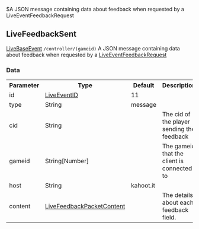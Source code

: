 $A JSON message containing data about feedback when requested by a LiveEventFeedbackRequest
## LiveFeedbackSent
<span class="extends"><a href="/enum/LiveBaseEvent">LiveBaseEvent</a></span>
<span class="channel"><code>/controller/(gameid)</code></span>
A JSON message containing data about feedback when requested by a [LiveEventFeedbackRequest](/enum/LiveEventFeedbackRequest)

### Data
<table>
  <tr>
    <th>Parameter</th>
    <th>Type</th>
    <th>Default</th>
    <th>Description</th>
  </tr>
  <tr>
    <td>id</td>
    <td><a href="/enum/LiveEventID">LiveEventID</a></td>
    <td>11</td>
    <td></td>
  </tr>
  <tr>
    <td>type</td>
    <td>String</td>
    <td>message</td>
    <td></td>
  </tr>
  <tr>
    <td>cid</td>
    <td>String</td>
    <td></td>
    <td>The cid of the player sending the feedback</td>
  </tr>
  <tr>
    <td>gameid</td>
    <td>String[Number]</td>
    <td></td>
    <td>The gameid that the client is connected to</td>
  </tr>
  <tr>
    <td>host</td>
    <td>String</td>
    <td>kahoot.it</td>
    <td></td>
  </tr>
  <tr>
    <td>content</td>
    <td><a href="/enum/LiveFeedbackPacketContent">LiveFeedbackPacketContent</a></td>
    <td></td>
    <td>The details about each feedback field.</td>
  </tr>
</table>
